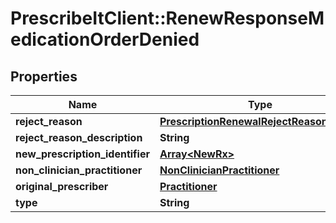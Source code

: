# PrescribeItClient::RenewResponseMedicationOrderDenied

## Properties
Name | Type | Description | Notes
------------ | ------------- | ------------- | -------------
**reject_reason** | [**PrescriptionRenewalRejectReasonHolder**](PrescriptionRenewalRejectReasonHolder.md) |  | 
**reject_reason_description** | **String** |  | [optional] 
**new_prescription_identifier** | [**Array&lt;NewRx&gt;**](NewRx.md) |  | [optional] 
**non_clinician_practitioner** | [**NonClinicianPractitioner**](NonClinicianPractitioner.md) |  | [optional] 
**original_prescriber** | [**Practitioner**](Practitioner.md) |  | 
**type** | **String** |  | 

